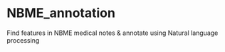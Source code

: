 # NBME_annotation
Find features in NBME medical notes &amp; annotate using Natural language processing

